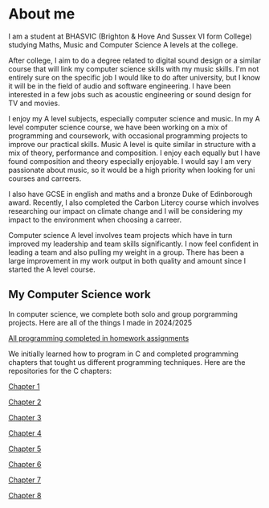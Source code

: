 # About me

I am a student at BHASVIC (Brighton & Hove And Sussex VI form College) studying Maths, Music and Computer Science A levels at the college. 

After college, I aim to do a degree related to digital sound design or a similar course that will link my computer science skills with my music skills. I'm not entirely sure on the specific job I would like to do after university, but I know it will be in the field of audio and software engineering. I have been interested in a few jobs such as acoustic engineering or sound design for TV and movies. 

I enjoy my A level subjects, especially computer science and music. In my A level computer science course, we have been working on a mix of programming and coursework, with occasional programming projects to improve our practical skills. Music A level is quite similar in structure with a mix of theory, performance and composition. I enjoy each equally but I have found composition and theory especially enjoyable. I would say I am very passionate about music, so it would be a high priority when looking for uni courses and carreers.

I also have GCSE in english and maths and a bronze Duke of Edinborough award. Recently, I also completed the Carbon Litercy course which involves researching our impact on climate change and I will be considering my impact to the environment when choosing a carreer.

Computer science A level involves team projects which have in turn improved my leadership and team skills significantly. I now feel confident in leading a team and also pulling my weight in a group. There has been a large improvement in my work output in both quality and amount since I started the A level course.

## My Computer Science work

In computer science, we complete both solo and group porgramming projects. Here are all of the things I made in 2024/2025

[All programming completed in homework assignments](https://github.com/BHASVIC-CompSci/homework-BHASVIC-SamBuchalter24)

We initially learned how to program in C and completed programming chapters that tought us different programming techniques. Here are the repositories for the C chapters:

[Chapter 1](https://github.com/BHASVIC-CompSci/c-chapter1-BHASVIC-SamBuchalter24)

[Chapter 2](https://github.com/BHASVIC-CompSci/c-chapter2-selection-ifstatements-BHASVIC-SamBuchalter24)

[Chapter 3](https://github.com/BHASVIC-CompSci/c-chapter3-case-BHASVIC-SamBuchalter24)

[Chapter 4](https://github.com/BHASVIC-CompSci/c-chapter4-iteration-BHASVIC-SamBuchalter24)

[Chapter 5](https://github.com/BHASVIC-CompSci/c-chapter5-arrays-BHASVIC-SamBuchalter24)

[Chapter 6](https://github.com/BHASVIC-CompSci/c-chapter6-2d-arrays-BHASVIC-SamBuchalter24)

[Chapter 7](https://github.com/BHASVIC-CompSci/c-chapter7-strings-BHASVIC-SamBuchalter24)

[Chapter 8](https://github.com/BHASVIC-CompSci/c-chapter8-subroutines-BHASVIC-SamBuchalter24)






